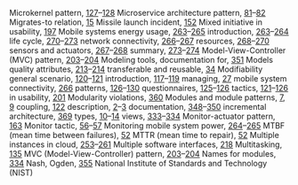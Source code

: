 Microkernel pattern, [127](ch08.xhtml#page_127)–[128](ch08.xhtml#page_128) Microservice architecture pattern, [81](ch05.xhtml#page_81)–[82](ch05.xhtml#page_82) Migrates-to relation, [15](ch01.xhtml#page_15) Missile launch incident, [152](ch10.xhtml#page_152) Mixed initiative in usability, [197](ch13.xhtml#page_197) Mobile systems energy usage, [263](ch18.xhtml#page_263)–[265](ch18.xhtml#page_265) introduction, [263](ch18.xhtml#page_263)–[264](ch18.xhtml#page_264) life cycle, [270](ch18.xhtml#page_270)–[273](ch18.xhtml#page_273) network connectivity, [266](ch18.xhtml#page_266)–[267](ch18.xhtml#page_267) resources, [268](ch18.xhtml#page_268)–[270](ch18.xhtml#page_270) sensors and actuators, [267](ch18.xhtml#page_267)–[268](ch18.xhtml#page_268) summary, [273](ch18.xhtml#page_273)–[274](ch18.xhtml#page_274) Model-View-Controller (MVC) pattern, [203](ch13.xhtml#page_203)–[204](ch13.xhtml#page_204) Modeling tools, documentation for, [351](ch22.xhtml#page_351) Models quality attributes, [213](ch14.xhtml#page_213)–[214](ch14.xhtml#page_214) transferable and reusable, [34](ch02.xhtml#page_34) Modifiability general scenario, [120](ch08.xhtml#page_120)–[121](ch08.xhtml#page_121) introduction, [117](ch08.xhtml#page_117)–[119](ch08.xhtml#page_119) managing, [27](ch02.xhtml#page_27) mobile system connectivity, [266](ch18.xhtml#page_266) patterns, [126](ch08.xhtml#page_126)–[130](ch08.xhtml#page_130) questionnaires, [125](ch08.xhtml#page_125)–[126](ch08.xhtml#page_126) tactics, [121](ch08.xhtml#page_121)–[126](ch08.xhtml#page_126) in usability, [201](ch13.xhtml#page_201) Modularity violations, [360](ch23.xhtml#page_360) Modules and module patterns, [7](ch01.xhtml#page_7), [9](ch01.xhtml#page_9) coupling, [122](ch08.xhtml#page_122) description, [2](ch01.xhtml#page_2)–[3](ch01.xhtml#page_3) documentation, [348](ch22.xhtml#page_348)–[350](ch22.xhtml#page_350) incremental architecture, [369](ch24.xhtml#page_369) types, [10](ch01.xhtml#page_10)–[14](ch01.xhtml#page_14) views, [333](ch22.xhtml#page_333)–[334](ch22.xhtml#page_334) Monitor-actuator pattern, [163](ch10.xhtml#page_163) Monitor tactic, [56](ch04.xhtml#page_56)–[57](ch04.xhtml#page_57) Monitoring mobile system power, [264](ch18.xhtml#page_264)–[265](ch18.xhtml#page_265) MTBF (mean time between failures), [52](ch04.xhtml#page_52) MTTR (mean time to repair), [52](ch04.xhtml#page_52) Multiple instances in cloud, [253](ch17.xhtml#page_253)–[261](ch17.xhtml#page_261) Multiple software interfaces, [218](ch15.xhtml#page_218) Multitasking, [135](ch09.xhtml#page_135) MVC (Model-View-Controller) pattern, [203](ch13.xhtml#page_203)–[204](ch13.xhtml#page_204) Names for modules, [334](ch22.xhtml#page_334) Nash, Ogden, [355](ch23.xhtml#page_355) National Institute of Standards and Technology (NIST)